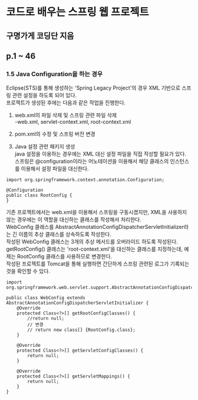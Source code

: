 # 코드로 배우는 스프링 웹 프로젝트  
## 구명가게 코딩단 지음  
  
  
## p.1 ~ 46  
### 1.5 Java Configuration을 하는 경우  
Eclipse(STS)를 통해 생성하는 'Spring Legacy Project'의 경우 XML 기반으로 스프링 관련 설정을 하도록 되어 있다.  
프로젝트가 생성된 후에는 다음과 같은 작업을 진행한다.  
1. web.xml의 파일 삭제 및 스프링 관련 파일 삭제  
-web.xml, servlet-context.xml, root-context.xml  
  
2. pom.xml의 수정 및 스프링 버전 변경  
  
3. Java 설정 관련 패키지 생성  
java 설정을 이용하는 경우에는 XML 대신 설정 파일을 직접 작성할 필요가 있다.  
스프링은 @configuration이라는 어노테이션을 이용해서 해당 클래스의 인스턴스를 이용해서 설정 파일을 대신한다.  
```  
import org.springframework.context.annotation.Configuration;  

@Configuration  
public class RootConfig {  
}  
```  
  
기존 프로젝트에서는 web.xml을 이용해서 스프링을 구동시켰지만, XML을 사용하지 않는 경우에는 이 역할을 대신하는 클래스를 작성해서 처리한다.  
WebConfig 클래스를 AbstractAnnotationConfigDispatcherServletInitializer라는 긴 이름의 추상 클래스를 상속하도록 작성한다.  
작성된 WebConfig 클래스는 3개의 추상 메서드를 오버라이드 하도록 작성된다.  
getRootConfig() 클래스는 'root-context.xml'을 대신하는 클래스를 지정하는데, 예제는 RootConfig 클래스를 사용하므로 변경한다.  
작성된 프로젝트를 Tomcat을 통해 실행하면 간단하게 스프링 관련된 로그가 기록되는 것을 확인할 수 있다.  
```  
import org.springframework.web.servlet.support.AbstractAnnotationConfigDispatcherServletInitializer;

public class WebConfig extends AbstractAnnotationConfigDispatcherServletInitializer {  
    @Override  
    protected Class<?>[] getRootConfigClasses() {  
        //return null;  
        // 변경  
        // return new class[] {RootConfig.class};  
    }  
    
    @Override  
    protected Class<?>[] getServletConfigClasses() {  
        return null;  
    }  
    
    @Override  
    protected Class<?>[] getServletMappings() {  
        return null;  
    }  
}  
```  